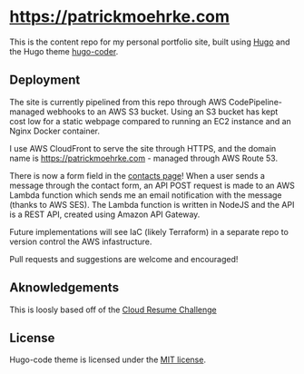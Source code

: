 # https://patrickmoehrke.com
This is the content repo for my personal portfolio site, built using [Hugo](https://gohugo.io) and the Hugo theme [hugo-coder](https://github.com/luizdepra/hugo-coder/). 

## Deployment
The site is currently pipelined from this repo through AWS CodePipeline-managed webhooks to an AWS S3 bucket. Using an S3 bucket has kept cost low for a static webpage compared to running an EC2 instance and an Nginx Docker container.

I use AWS CloudFront to serve the site through HTTPS, and the domain name is https://patrickmoehrke.com - managed through AWS Route 53.

There is now a form field in the [contacts page](https://patrickmoehrke.com/contact)! When a user sends a message through the contact form, an API POST request is made to an AWS Lambda function which sends me an email notification with the message (thanks to AWS SES). The Lambda function is written in NodeJS and the API is a REST API, created using Amazon API Gateway. 

Future implementations will see IaC (likely Terraform) in a separate repo to version control the AWS infastructure.

Pull requests and suggestions are welcome and encouraged!

## Aknowledgements
This is loosly based off of the [Cloud Resume Challenge](https://cloudresumechallenge.dev)

## License
Hugo-code theme is licensed under the [MIT license](https://github.com/patrickm663/moehrke-co/LICENSE).
